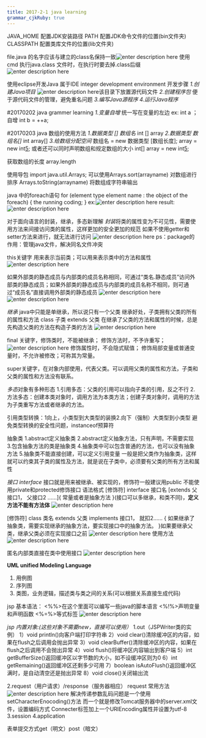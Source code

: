 ```yaml
---
title: 2017-2-1 java learning
grammar_cjkRuby: true
---
```

JAVA_HOME 配置JDK安装路径
PATH 			 配置JDK命令文件的位置(bin文件夹)
CLASSPATH 配置类库文件的位置(lib文件夹)

file.java 的名字应该与建立的class名保持一致![enter description here][1]
使用cmd 执行java.class 文件时，在执行时要去掉.class后缀![enter description here][2]

使用eclipse开发Java 属于IDE integer development environment
开发步骤
*1.创建Java项目*
![enter description here][3]该目录下放置源代码文件
*2.创建程序包*  便于源代码文件的管理，避免重名问题
*3.编写Java源程序*
*4.运行Java程序*


  

#20170202 java grammer learning 
*1.变量自增*
统一写在变量的左边 ex: int a ； 自增 int b = ++a;

#20170203 java 数组的使用方法
*1.数据类型	[] 数组名*
int [] array
*2.数据类型  数组名[]*
int array[]
*3.给数组分配空间*
数组名 = new 数据类型 [数组长度];
array = new int[5];
或者还可以同时声明数组和规定数组的大小
int[] array = new int[5];

获取数组的长度 array.length

使用导包 import java.util.Arrays;
可以使用Arrays.sort(arrayname) 对数组进行排序
Arrays.toString(arrayname) 将数组成字符串输出

java 中的foreach语句
for (element type  element name : the object of the foreach)
{
	the running coding;
}
ex:![enter description here][4] result:![enter description here][5]

对于面向语言的封装，继承，多态新理解
*封装*将类的属性变为不可见性，需要使用方法来间接访问类的属性，这样更加的安全更加的规范
如果不使用getter和setter方法来进行，就无法进行访问
![enter description here][6]
ps：package的作用：管理java文件，解决同名文件冲突

this关键字
用来表示当前类；可以用来表示类中的方法和属性
![enter description here][7]

 如果外部类的静态成员与内部类的成员名称相同，可通过“类名.静态成员”访问外部类的静态成员；如果外部类的静态成员与内部类的成员名称不相同，则可通过“成员名”直接调用外部类的静态成员
 ![enter description here][8] ![enter description here][9]
 
 *继承*
 java中只能是单继承，所以说只有一个父类
继承好处，子类拥有父类的所有的属性和方法
class 子类 extends 父类
在继承了父类的方法和属性的时候，总是先构造父类的方法在构造子类的方法
![enter description here][10]
 
 final 关键字，修饰类时，不能被继承；
 修饰方法时，不予许重写；
 ![enter description here][11]
 修饰属性时，不会隐式赋值；
 修饰局部变量或普通变量时，不允许被修改；可称其为常量。
 
 super关键字，在对象内部使用，代表父类。可以调用父类的属性和方法，子类和父类的属性和方法没有联系。
 
 *多态*对象有多种形态
 1.引用多态：父类的引用可以指向子类的引用，反之不行
 2.方法多态：创建本类对象时，调用方法为本类方法；创建子类对象时，调用的方法为子类重写方法或者继承的方法。

引用类型转换：1向上，小类型到大类型的装换2.向下（强制）大类型到小类型
避免类型转换的安全性问题，instanceof预算符

抽象类
1.abstract定义抽象类
2.abstract定义抽象方法，只有声明，不需要实现
3.包含抽象方法的类是抽象类
4.抽象类中可以包含普通的方法，也可以没有抽象方法
5.抽象类不能直接创建，可以定义引用变量
一般是把父类作为抽象类，这样就可以约束其子类的属性及方法，就是说在子类中，必须要有父类的所有方法和属性
 
 *接口 interface* 接口就是用来被继承、被实现的，修饰符一般建议用public
 不能使用private和protected修饰接口
 语法格式 [修饰符] interface 接口名 [extends 父接口1， 父接口2 ......]{
  常量或者是抽象方法
 }(接口可以多继承，和类不同)，**定义方法不能有方法体**
 ![enter description here][12]
 
 [修饰符] class 类名 extends 父类 implements 接口1， 就扣2......
 {
 	如果继承了抽象类，需要实现继承的抽象方法，要实现接口中的抽象方法。
 }如果要继承父类，继承父类必须在实现接口之前
 ![enter description here][14]
 使用方法
 ![enter description here][15]
  
  匿名内部类直接在类中使用接口
  ![enter description here][16]
  
  **UML unified Modeling Language**
 1. 用例图 
 2. 序列图
 3. 类图，业务逻辑，描述类与类之间的关系(可以根据关系直接生成代码)
 
 jsp 基本语法：
 <%%>在这个里面可以编写一些java的脚本语言
 <%!%>声明变量和声明函数
 <%=%>等式标签
 ![enter description here][17]
 
 *jsp 内置对象:(这些对象不需要new，直接可以使用）*
 1.out（JSPWriter类的实例）
1）void println()向客户端打印字符串
2）void clear()清除缓冲区的内容，如果在flush之后调用会抛出异常
3）void clearBuffer()清除缓冲区的内容，如果在flush之后调用不会抛出异常
4）void flush()将缓冲区内容输出到客户端
5）int getBufferSize()返回缓冲区以字节数的大小，如不设缓冲区则为0
6）int getRemaining()返回缓冲区还剩多少可用
7）boolean isAutoFlush()返回缓冲区满时，是自动清空还是抛出异常
8）void close()关闭输出流

 2.request（用户请求）/response（服务器相应）
 request 常用方法
 ![enter description here][18]
 解决传递参数乱码问题是一个使用setCharacterEnocoding()方法
 而一个就是修改Tomcat服务器中的server.xml文件，设置编码方式
 Connecter标签加上一个URIEncoding属性并设置为utf-8
 3.session
 4.application
 
表单提交方式get（明文）post（暗文）


  [1]: ./images/1485920252353.jpg "1485920252353.jpg"
  [2]: ./images/1485920504124.jpg "1485920504124.jpg"
  [3]: ./images/1485921757421.jpg "1485921757421.jpg"
  [4]: ./images/1486099852750.jpg "1486099852750.jpg"
  [5]: ./images/1486099883447.jpg "1486099883447.jpg"
  [6]: ./images/1486537718900.jpg "1486537718900.jpg"
  [7]: ./images/1486541383430.jpg "1486541383430.jpg"
  [8]: ./images/1486543342540.jpg "1486543342540.jpg"
  [9]: ./images/1486543394483.jpg "1486543394483.jpg"
  [10]: ./images/1486628668879.jpg "1486628668879.jpg"
  [11]: ./images/1486628872175.jpg "1486628872175.jpg"
  [12]: ./images/1486709290971.jpg "1486709290971.jpg"
  [14]: ./images/1486709259734.jpg "1486709259734.jpg"
  [15]: ./images/1486709462783.jpg "1486709462783.jpg"
  [16]: ./images/1486710064416.jpg "1486710064416.jpg"
  [17]: ./images/1486559508297.jpg "1486559508297.jpg"
  [18]: ./images/1486640970702.jpg "1486640970702.jpg"